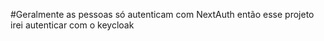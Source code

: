 #Geralmente as pessoas só autenticam com NextAuth então esse projeto irei autenticar com o keycloak
